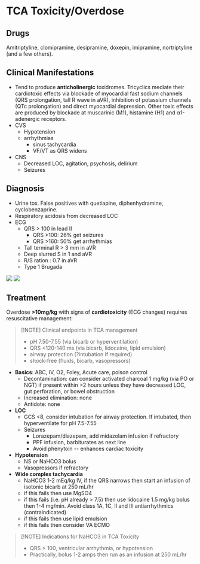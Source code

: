 # TCA Toxicity/Overdose
## Drugs
Amitriptyline, clomipramine, desipramine, doxepin, imipramine, nortriptyline (and a few others).

## Clinical Manifestations
- Tend to produce **anticholinergic** toxidromes. Tricyclics mediate their cardiotoxic effects via blockade of myocardial fast sodium channels (QRS prolongation, tall R wave in aVR), inhibition of potassium channels (QTc prolongation) and direct myocardial depression. Other toxic effects are produced by blockade at muscarinic (M1), histamine (H1) and α1-adenergic receptors.
- CVS
	- Hypotension
	- arrhythmias
		- sinus tachycardia
		- VF/VT as QRS widens
- CNS
	- Decreased LOC, agitation, psychosis, delirium
	- Seizures

## Diagnosis
- Urine tox. False positives with quetiapine, diphenhydramine, cyclobenzaprine.
- Respiratory acidosis from decreased LOC
- ECG
	- QRS > 100 in lead II
		- QRS >100: 26% get seizures
		- QRS >160: 50% get arrhythmias
	- Tall terminal R > 3 mm in aVR
	- Deep slurred S in 1 and aVR
	- R/S ration : 0.7 in aVR
	- Type 1 Brugada

![](_attachments/ECG-TCA-overdose-Sodium-Channel-Blocking-Agent-Toxicity-1024x544.jpg)
![](_attachments/ECG-TCA-toxicity-1-2-1024x498.jpg)

## Treatment
Overdose **>10mg/kg** with signs of **cardiotoxicity** (ECG changes) requires resuscitative management:

> [!NOTE] Clinical endpoints in TCA management
> - pH 7.50-7.55 (via bicarb or hyperventilation)
> - QRS <120-140 ms (via bicarb, lidocaine, lipid emulsion)
> - airway protection (?intubation if required)
> - shock-free (fluids, bicarb, vasopressors)

- **Basics**: ABC, IV, O2, Foley, Acute care, poison control
	- Decontamination: can consider activated charcoal 1 mg/kg (via PO or NGT) if present within >2 hours unless they have decreased LOC, gut perforation, or bowel obstruction
	- Increased elimination: none
	- Antidote: none
- **LOC**
	- GCS <8, consider intubation for airway protection. If intubated, then hyperventilate for pH 7.5-7.55
	- Seizures
		- Lorazepam/diazepam, add midazolam infusion if refractory
		- PPF infusion, barbiturates as next line
		- Avoid phenytoin -- enhances cardiac toxicity
- **Hypotension**
	- NS or NaHCO3 bolus
	- Vasopressors if refractory
- **Wide complex tachycardia**
	- NaHCO3 1-2 mEq/kg IV, if the QRS narrows then start an infusion of isotonic bicarb at 250 mL/hr
	- if this fails then use MgSO4
	- if this fails (i.e. pH already > 7.5) then use lidocaine 1.5 mg/kg bolus then 1-4 mg/min. Avoid class 1A, 1C, II and III antiarrhythmics (contraindicated)
	- if this fails then use lipid emulsion
	- if this fails then consider VA ECMO

> [!NOTE] Indications for NaHCO3 in TCA Toxicity
> - QRS > 100, ventricular arrhythmia, or hypotension
> - Practically, bolus 1-2 amps then run as an infusion at 250 mL/hr

